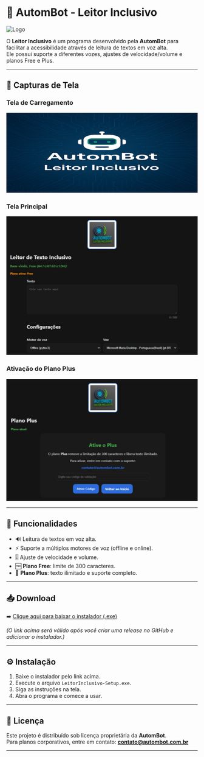 # 🤖 AutomBot - Leitor Inclusivo  

![Logo](assets/logotipo.png)

O **Leitor Inclusivo** é um programa desenvolvido pela **AutomBot** para facilitar a acessibilidade através de leitura de textos em voz alta.  
Ele possui suporte a diferentes vozes, ajustes de velocidade/volume e planos Free e Plus.  

---

## 📸 Capturas de Tela
### Tela de Carregamento  
![Splash](assets/splash.png)

### Tela Principal  
![Tela Principal](assets/main.png)

### Ativação do Plano Plus  
![Plano Plus](assets/plus.png)

---

## 🚀 Funcionalidades
- 🔊 Leitura de textos em voz alta.  
- ⚡ Suporte a múltiplos motores de voz (offline e online).  
- 🎚️ Ajuste de velocidade e volume.  
- 🆓 **Plano Free**: limite de 300 caracteres.  
- 💎 **Plano Plus**: texto ilimitado e suporte completo.  

---

## 📥 Download
➡️ [Clique aqui para baixar o instalador (.exe)](https://drive.google.com/file/d/1Q1DGJhhjRITUQw4vksZucFKvFlW7KsAk/view?usp=sharing)  

*(O link acima será válido após você criar uma release no GitHub e adicionar o instalador.)*

---

## ⚙️ Instalação
1. Baixe o instalador pelo link acima.  
2. Execute o arquivo `LeitorInclusivo-Setup.exe`.  
3. Siga as instruções na tela.  
4. Abra o programa e comece a usar.  

---

## 📄 Licença
Este projeto é distribuído sob licença proprietária da **AutomBot**.  
Para planos corporativos, entre em contato: **contato@autombot.com.br**  

---
